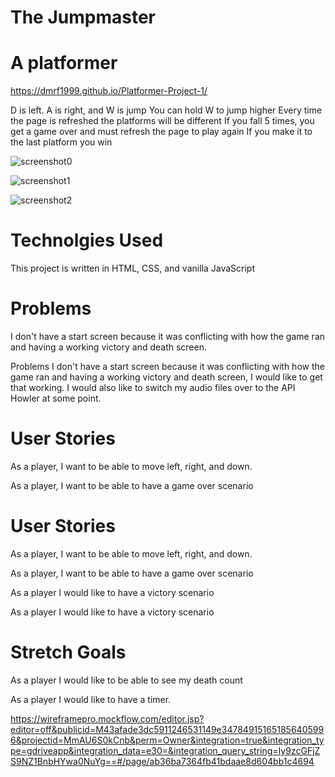 # The Jumpmaster

# A platformer

https://dmrf1999.github.io/Platformer-Project-1/

D is left. A is right, and W is jump
You can hold W to jump higher
Every time the page is refreshed the platforms will be different
If you fall 5 times, you get a game over and must refresh the page to play again
If you make it to the last platform you win

![screenshot0](Game1.png)

![screenshot1](game2.png)

![screenshot2](game3.png)

# Technolgies Used
This project is written in HTML, CSS, and vanilla JavaScript

# Problems
I don't have a start screen because it was conflicting with how the game ran and having a working victory and death screen.

Problems
I don't have a start screen because it was conflicting with how the game ran and having a working victory and death screen, I would like to get that working.  I would also like to switch my audio files over to the API Howler at some point.

# User Stories
As a player, I want to be able to move left, right, and down.

As a player, I want to be able to have a game over scenario

# User Stories
As a player, I want to be able to move left, right, and down.

As a player, I want to be able to have a game over scenario

As a player I would like to have a victory scenario

As a player I would like to have a victory scenario

# Stretch Goals
As a player I would like to be able to see my death count

As a player I would like to have a timer.

https://wireframepro.mockflow.com/editor.jsp?editor=off&publicid=M43afade3dc5911246531149e347849151651856405996&projectid=MmAU6S0kCnb&perm=Owner&integration=true&integration_type=gdriveapp&integration_data=e30=&integration_query_string=Iy9zcGFjZS9NZ1BnbHYwa0NuYg==#/page/ab36ba7364fb41bdaae8d604bb1c4694
